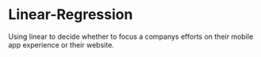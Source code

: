 # Linear-Regression
Using linear to decide whether to focus a companys efforts on their mobile app experience or their website.
